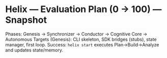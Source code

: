 # Helix — Evaluation Plan (0 → 100) — Snapshot
Phases: Genesis → Synchronizer → Conductor → Cognitive Core → Autonomous
Targets (Genesis): CLI skeleton, SDK bridges (stubs), state manager, first loop.
Success: `helix start` executes Plan→Build→Analyze and updates state/memory.
